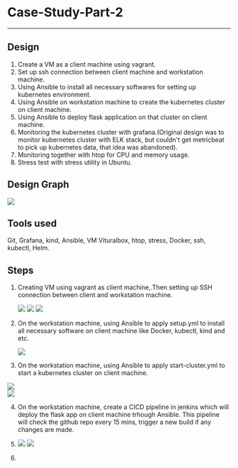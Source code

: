 # Case-Study-Part-2 #
-------------------------------
## Design ##
  1. Create a VM as a client machine using vagrant.  
  2. Set up ssh connection between client machine and workstation machine. 
  3. Using Ansible to install all necessary softwares for setting up kubernetes environment. 
  4. Using Ansible on workstation machine to create the kubernetes cluster on client machine. 
  5. Using Ansible to deploy flask application on that cluster on client machine. 
  6. Monitoring the kubernetes cluster with grafana.(Original design was to monitor kubernetes cluster with ELK stack, but couldn't get metricbeat to pick up kubernetes data, that idea was abandoned). 
  7. Monitoring together with htop for CPU and memory usage.
  8. Stress test with stress utility in Ubuntu.
  
## Design Graph ##
![](https://github.com/kg0529/Case-Study-Part-2/blob/main/screenshots/s14.png?raw=true)

## Tools used ##
   Git, Grafana, kind, Ansible, VM Vituralbox, htop, stress, Docker, ssh, kubectl, Helm.
## Steps ##
1. Creating VM using vagrant as client machine,.Then setting up SSH connection between client and workstation machine.

   ![](https://github.com/kg0529/Case-Study-Part-2/blob/main/screenshots/s1.png?raw=true)
   ![](https://github.com/kg0529/Case-Study-Part-2/blob/main/screenshots/s2.png?raw=true)
   ![](https://github.com/kg0529/Case-Study-Part-2/blob/main/screenshots/s2-1.png?raw=true)


2. On the workstation machine, using Ansible to apply setup.yml to install all necessary software on client machine like Docker, kubectl, kind and etc.

   ![](https://github.com/kg0529/Case-Study-Part-2/blob/main/screenshots/s3.png?raw=true)


3. On the workstation machine, using Ansible to apply start-cluster.yml to start a kubernetes cluster on client machine.

  ![](https://github.com/kg0529/Case-Study-Part-2/blob/main/screenshots/s4.png?raw=true)  
  ![](https://github.com/kg0529/Case-Study-Part-2/blob/main/screenshots/s4-1.png?raw=true)

4. On the workstation machine, create a CICD pipeline in jenkins which will deploy the flask app on client machine trhough Ansible. This pipeline will check the github repo every 15 mins, trigger a new build if any changes are made.
5. 
   ![](https://github.com/kg0529/Case-Study-Part-2/blob/main/screenshots/s6.png?raw=true)
   ![](https://github.com/kg0529/Case-Study-Part-2/blob/main/screenshots/s7.png?raw=true)  


5. 

